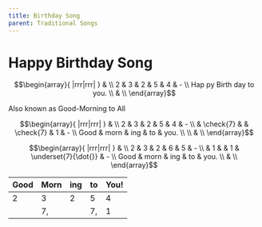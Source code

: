 ```yaml
---
title: Birthday Song
parent: Traditional Songs
---
```


# Happy Birthday Song

$$\begin{array}{ |rrr|rrr| } & \\ 
2 & 3 & 2 & 5 & 4 & - \\
Hap py Birth day to you.
\\ & \\ \end{array}$$


Also known as Good-Morning to All

$$\begin{array}{ |rrr|rrr| } & \\ 
2 & 3 & 2 & 5 & 4 & - \\
  & \check{7} & & \check{7} & 1 & - \\
Good & morn & ing & to & you. \\
\\ & \\ \end{array}$$

$$\begin{array}{ |rrr|rrr| } & \\ 
2 & 3 & 2 & 6 & 5 & - \\
  & 1 &   & 1 & \underset{7}{\dot{}} & - \\
Good & morn & ing & to & you.
\\ & \\ \end{array}$$



| Good | Morn | ing | to | You! |
|---|---|---|---|---|
|2|3|2|5|4|
||7,||7,|1|

